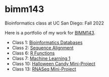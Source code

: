 # bimm143
Bioinformatics class at UC San Diego: Fall 2022 

Here is a portfolio of my work for [BIMM143](https://bioboot.github.io/bimm143_F22/).

- Class 1: [Bioinformatics Databases](https://github.com/katypowell/bimm143/blob/main/BIMM%20143%20-%20Lab%201.pdf)
- Class 2: [Sequence Alignment](https://github.com/katypowell/bimm143/blob/main/BIMM%20143%20-%20Lab%202.pdf)
- Class 6: [R Functions](https://github.com/katypowell/bimm143/blob/main/class06/class06.pdf)
- Class 7: [Machine Learning 1](https://github.com/katypowell/bimm143/blob/main/class07/class07.pdf)
- Class 10: [Halloween Candy Mini-Project](https://github.com/katypowell/bimm143/blob/main/class10/class10.md)
- Class 13: [RNASeq Mini-Project](https://github.com/katypowell/bimm143/blob/main/class13/class13.pdf)
